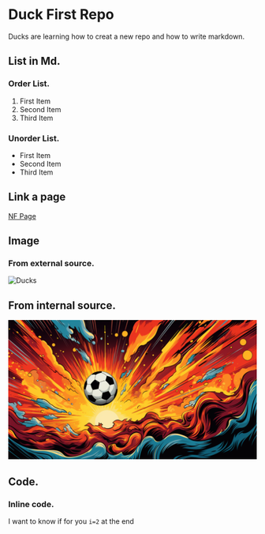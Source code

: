 # Duck First Repo

Ducks are learning how to creat a new repo and how to write markdown.


## List in Md.

### Order List.
1. First Item
2. Second Item
3. Third Item

### Unorder List.
- First Item
- Second Item
- Third Item

## Link a page

[NF Page](https://www.neuefische.de/en/bootcamp/data-science-and-ai)


## Image

### From external source.

![Ducks](https://plus.unsplash.com/premium_photo-1670590820850-9e6d6a9a111b?w=800&auto=format&fit=crop&q=60&ixlib=rb-4.1.0&ixid=M3wxMjA3fDB8MHxzZWFyY2h8MXx8ZHVja3xlbnwwfHwwfHx8MA%3D%3D)


## From internal source.

![Football](football3.png)

## Code.

### Inline code.

I want to know if for you `i=2` at the end 
